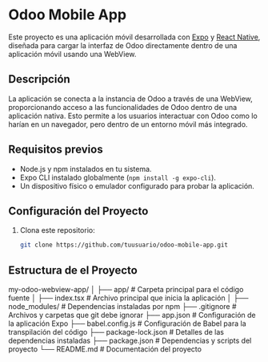 # Odoo Mobile App

Este proyecto es una aplicación móvil desarrollada con [Expo](https://expo.dev) y [React Native](https://reactnative.dev), diseñada para cargar la interfaz de Odoo directamente dentro de una aplicación móvil usando una WebView.

## Descripción

La aplicación se conecta a la instancia de Odoo a través de una WebView, proporcionando acceso a las funcionalidades de Odoo dentro de una aplicación nativa. Esto permite a los usuarios interactuar con Odoo como lo harían en un navegador, pero dentro de un entorno móvil más integrado.

## Requisitos previos

- Node.js y npm instalados en tu sistema.
- Expo CLI instalado globalmente (`npm install -g expo-cli`).
- Un dispositivo físico o emulador configurado para probar la aplicación.

## Configuración del Proyecto

1. Clona este repositorio:

   ```bash
   git clone https://github.com/tuusuario/odoo-mobile-app.git
   ```

## Estructura de el Proyecto

my-odoo-webview-app/
│
├── app/ # Carpeta principal para el código fuente
│ ├── index.tsx # Archivo principal que inicia la aplicación
│
├── node_modules/ # Dependencias instaladas por npm
├── .gitignore # Archivos y carpetas que git debe ignorar
├── app.json # Configuración de la aplicación Expo
├── babel.config.js # Configuración de Babel para la transpilación del código
├── package-lock.json # Detalles de las dependencias instaladas
├── package.json # Dependencias y scripts del proyecto
└── README.md # Documentación del proyecto

